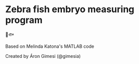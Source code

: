 # Zebra fish embryo measuring program

🦓🐟

Based on Melinda Katona's MATLAB code

Created by Áron Gimesi (@gimesia)
